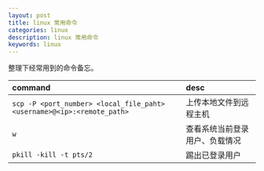 ```yaml
---
layout: post
title: linux 常用命令
categories: linux
description: linux 常用命令
keywords: linux
---
```


整理下经常用到的命令备忘。

| command                         | desc |
|:--------------------------------|:------------|
| `scp -P <port_number> <local_file_paht> <username>@<ip>:<remote_path>`| 上传本地文件到远程主机 |
| `w`                      | 查看系统当前登录用户、负载情况              |
| `pkill -kill -t pts/2`                   | 踢出已登录用户 |
